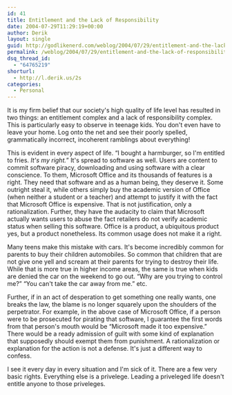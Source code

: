 ```yaml
---
id: 41
title: Entitlement and the Lack of Responsibility
date: 2004-07-29T11:29:19+00:00
author: Derik
layout: single
guid: http://godlikenerd.com/weblog/2004/07/29/entitlement-and-the-lack-of-responsibility/
permalink: /weblog/2004/07/29/entitlement-and-the-lack-of-responsibility/
dsq_thread_id:
  - "64765219"
shorturl:
  - http://l.derik.us/2s
categories:
  - Personal
---
```

It is my firm belief that our society's high quality of life level has resulted in two things: an entitlement complex and a lack of responsibility complex. This is particularly easy to observe in teenage kids. You don't even have to leave your home. Log onto the net and see their poorly spelled, grammatically incorrect, incoherent ramblings about everything!

This is evident in every aspect of life. &#8220;I bought a harmburger, so I'm entitled to fries. _It's my right._&#8221; It's spread to software as well. Users are content to commit software piracy, downloading and using software with a clear conscience. To them, Microsoft Office and its thousands of features is a right. They need that software and as a human being, they deserve it. Some outright steal it, while others simply buy the academic version of Office (when neither a student or a teacher) and attempt to justify it with the fact that Microsoft Office is expensive. That is not justification, only a rationalization. Further, they have the audacity to claim that Microsoft actually wants users to abuse the fact retailers do not verify academic status when selling this software. Office is a product, a ubiquitous product yes, but a product nonetheless. Its common usage does not make it a right.

Many teens make this mistake with cars. It's become incredibly common for parents to buy their children automobiles. So common that children that are not give one yell and scream at their parents for trying to destroy their life. While that is more true in higher income areas, the same is true when kids are denied the car on the weekend to go out. &#8220;Why are you trying to control me?&#8221; &#8220;You can't take the car away from me.&#8221; etc. 

Further, if in an act of desperation to get something one really wants, one breaks the law, the blame is no longer squarely upon the shoulders of the perpetrator. For example, in the above case of Microsoft Office, if a person were to be prosecuted for pirating that software, I guarantee the first words from that person's mouth would be &#8220;Microsoft made it too expensive.&#8221; There would be a ready admission of guilt with some kind of explanation that supposedly should exempt them from punishment. A rationalization or explanation for the action is not a defense. It's just a different way to confess.

I see it every day in every situation and I'm sick of it. There are a few very basic rights. Everything else is a privelege. Leading a priveleged life doesn't entitle anyone to those priveleges.